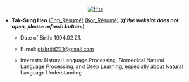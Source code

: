 <div align=center>
  
[![Hits](https://hits.seeyoufarm.com/api/count/incr/badge.svg?url=https%3A%2F%2Fgithub.com%2FHeoTaksung)](https://github.com/HeoTaksung)

</div>

* **Tak-Sung Heo** [(Eng_Résumé)](https://heotaksung.github.io/index.html) [(Kor_Résumé)](https://heotaksung.github.io/ko_index.html) (***If the website does not open, please refresh button.***)

  * Date of Birth: 1994.02.21.

  * E-mal: gjxkrtjd221@gmail.com

  * Interests: Natural Language Processing, Biomedical Natural Language Processing, and Deep Learning, especially about Natural Language Understanding



<!--
**HeoTaksung/HeoTaksung** is a ✨ _special_ ✨ repository because its `README.md` (this file) appears on your GitHub profile.

Here are some ideas to get you started:

- 🔭 I’m currently working on ...
- 🌱 I’m currently learning ...
- 👯 I’m looking to collaborate on ...
- 🤔 I’m looking for help with ...
- 💬 Ask me about ...
- 📫 How to reach me: ...
- 😄 Pronouns: ...
- ⚡ Fun fact: ...
-->
